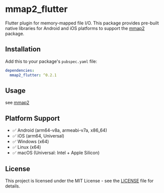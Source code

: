# mmap2_flutter

Flutter plugin for memory-mapped file I/O. This package provides pre-built native libraries for Android and iOS platforms to support the [mmap2](https://pub.dev/packages/mmap2) package.

## Installation

Add this to your package's `pubspec.yaml` file:

```yaml
dependencies:
  mmap2_flutter: ^0.2.1
```

## Usage

see [mmap2](https://pub.dev/packages/mmap2)



## Platform Support

- ✅ Android (arm64-v8a, armeabi-v7a, x86_64)
- ✅ iOS (arm64, Universal)
- ✅ Windows (x64)
- ✅ Linux (x64)
- ✅ macOS (Universal: Intel + Apple Silicon)

## License

This project is licensed under the MIT License - see the [LICENSE](LICENSE) file for details.

